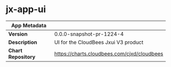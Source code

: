 # jx-app-ui

|App Metadata||
|---|---|
| **Version** | 0.0.0-snapshot-pr-1224-4 |
| **Description** | UI for the CloudBees Jxui V3 product |
| **Chart Repository** | https://charts.cloudbees.com/cjxd/cloudbees |
